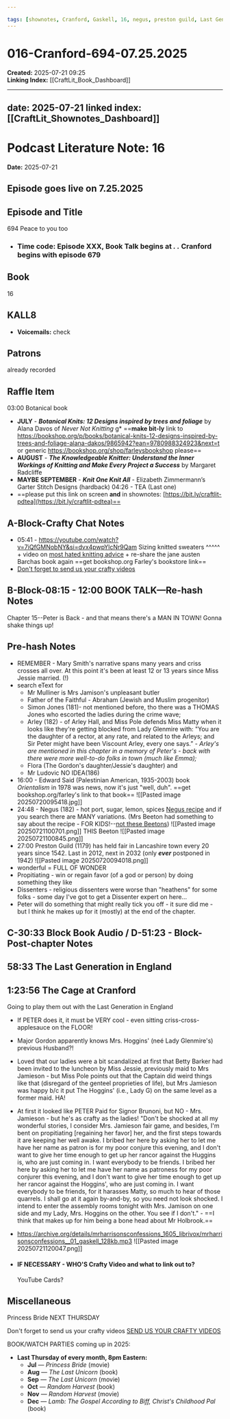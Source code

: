 ```yaml
---

tags: [shownotes, Cranford, Gaskell, 16, negus, preston guild, Last Generation in England]
---
```


# 016-Cranford-694-07.25.2025

**Created:** 2025-07-21 09:25  
**Linking Index:** [[CraftLit_Book_Dashboard]]

---
date: 2025-07-21
linked index: [[CraftLit_Shownotes_Dashboard]]
---

# Podcast Literature Note: 16

**Date:** 2025-07-21

## Episode goes live on 7.25.2025

## Episode and Title
694 Peace to you too

- ### Time code: Episode XXX, Book Talk begins at _.       ._ Cranford begins with episode 679

## Book
16

## KALL8
- **Voicemails:** check
## Patrons
already recorded

## Raffle Item
03:00 Botanical book

-  **JULY** - ***Botanical Knits: 12 Designs inspired by trees and foliage*** by Alana Davos of *Never Not Knitting* g* ==**make bit-ly** link to https://bookshop.org/p/books/botanical-knits-12-designs-inspired-by-trees-and-foliage-alana-dakos/9865942?ean=9780988324923&next=t or generic https://bookshop.org/shop/farleysbookshop please==
- **AUGUST** - ***The Knowledgeable Knitter: Understand the Inner Workings of Knitting and Make Every Project a Success*** by Margaret Radcliffe
- **MAYBE SEPTEMBER** - ***Knit One Knit All*** - Elizabeth Zimmermann’s Garter Stitch Designs (hardback)
04:26 - TEA (Last one)
- ==please put this link on screen **and** in shownotes: [https://bit.ly/craftlit-pdtea](https://bit.ly/craftlit-pdtea)==

## A-Block-Crafty Chat Notes
- 05:41 - https://youtube.com/watch?v=7iQfGMNobNY&si=dvx4pwpYlcNr9Qam Sizing knitted sweaters ^^^^^ + video on [most hated knitting advice](https://youtu.be/N_FtnjUOHvg?si=40GdbXiw9OqnA0Dh) + re-share the jane austen Barchas book again ==get bookshop.org Farley's bookstore link==
- [Don't forget to send us your crafty videos](https://bit.ly/craftlit-be-crafty)

## B-Block-08:15  - 12:00 BOOK TALK—Re-hash Notes
Chapter 15--Peter is Back - and that means there's a MAN IN TOWN! Gonna shake things up!

## Pre-hash Notes
- REMEMBER - Mary Smith's narrative spans many years and criss crosses all over. At this point it's been at least 12 or 13 years since Miss Jessie married. (!) 
- search eText for 
	- Mr Mulliner is Mrs Jamison's unpleasant butler
	- Father of the Faithful - Abraham (Jewish and Muslim progenitor)
	- Simon Jones (181)- not mentioned before, tho there was a THOMAS Jones who escorted the ladies during the crime wave;  
	- Arley (182) - of Arley Hall, and Miss Pole defends Miss Matty when it looks like they're getting blocked from Lady Glenmire with: "You are the daughter of a rector, at any rate, and related to the Arleys; and Sir Peter might have been Viscount Arley, every one says.”  - *Arley's are mentioned in this chapter in a memory of Peter's - back with there were more well-to-do folks in town (much like Emma);* 
	- Flora (The Gordon's daughter/Jessie's daughter) and 
	- Mr Ludovic NO IDEA(186) 
- 16:00 - Edward Said (Palestinian American, 1935-2003) book *Orientalism* in 1978 was news, now it's just "well, duh". ==get bookshop.org/farley's link to that book==
![[Pasted image 20250720095418.jpg]]
- 24:48 - Negus (182) - hot port, sugar, lemon, spices [Negus recipe](https://britishfoodhistory.com/2023/12/24/negus/) and if you search there are MANY variations. (Mrs Beeton had something to say about the recipe - FOR KIDS!--[not these Beetons](https://knitty.com/ISSUEwinter05/PATTmrsbeeton.html))
![[Pasted image 20250721100701.png]]
THIS Beeton
![[Pasted image 20250721100845.png]]
- 27:00 Preston Guild (1179) has held fair in Lancashire town every 20 years since 1542. Last in 2012, next in 2032 (only ***ever*** postponed in 1942) ![[Pasted image 20250720094018.png]]
- wonderful = FULL OF WONDER
- Propitiating - win or regain favor (of a god or person) by doing something they like
- Dissenters - religious dissenters were worse than "heathens" for some folks - some day I've got to get a Dissenter expert on here...
- Peter will do something that might really tick you off - it sure did me - but I think he makes up for it (mostly) at the end of the chapter.

## C-30:33 Block Book Audio / D-51:23 - Block-Post-chapter Notes

## 58:33 The Last Generation in England

## 1:23:56 The Cage at Cranford

Going to play them out with the Last Generation in England
- If PETER does it, it must be VERY cool - even sitting criss-cross-applesauce on the FLOOR!
- Major Gordon apparently knows Mrs. Hoggins' (neé Lady Glenmire's) previous Husband?!
- Loved that our ladies were a bit scandalized at first that Betty Barker had been invited to the luncheon by Miss Jessie, previously maid to Mrs Jamieson - but Miss Pole points out that the Captain did weird things like that (disregard of the genteel proprieties of life), but Mrs Jamieson was happy b/c it put The Hoggins' (i.e., Lady G) on the same level as a former maid. HA!
- At first it looked like PETER Paid for Signor Brunoni, but NO - Mrs. Jamieson - but he's as crafty as the ladies! "Don't be shocked at all my wonderful stories, I consider Mrs. Jamieson fair game, and besides, I'm bent on propitiating [regaining her favor] her, and the first steps towards it are keeping her well awake. I bribed her here by asking her to let me have her name as patron is for my poor conjure this evening, and I don't want to give her time enough to get up her rancor against the Huggins is, who are just coming in. I want everybody to be friends. I bribed her here by asking her to let me have her name as patroness for my poor conjurer this evening, and I don't want to give her time enough to get up her rancor against the Hoggins', who are just coming in. I want everybody to be friends, for it harasses Matty, so much to hear of those quarrels. I shall go at it again by-and-by, so you need not look shocked. I intend to enter the assembly rooms tonight with Mrs. Jamison on one side and my Lady, Mrs. Hoggins on the other. You see if I don't." - ==I think that makes up for him being a bone head about Mr Holbrook.==
- https://archive.org/details/mrharrisonsconfessions_1605_librivox/mrharrisonsconfessions__01_gaskell_128kb.mp3 ![[Pasted image 20250721120047.png]]

- #### IF NECESSARY - WHO'S Crafty Video and what to link out to?
  YouTube Cards?

## Miscellaneous
Princess Bride NEXT THURSDAY


Don't forget to send us your crafty videos  [SEND US YOUR CRAFTY VIDEOS](https://bit.ly/craftlit-be-crafty) 

BOOK/WATCH PARTIES coming up in 2025:
- **Last Thursday of every month, 8pm Eastern:**
    - **Jul** — *Princess Bride* (movie)
    - **Aug** — *The Last Unicorn* (book)
    - **Sep** — *The Last Unicorn* (movie)
    - **Oct** — *Random Harvest* (book)
    - **Nov** — *Random Harvest* (movie)
    - **Dec** — *Lamb: The Gospel According to Biff, Christ's Childhood Pal* (book)